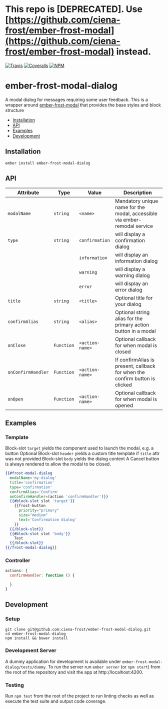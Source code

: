# This repo is [DEPRECATED].  Use [https://github.com/ciena-frost/ember-frost-modal](https://github.com/ciena-frost/ember-frost-modal) instead.

[ci-img]: https://img.shields.io/travis/ciena-frost/ember-frost-modal-dialog.svg "Travis CI Build Status"
[ci-url]: https://travis-ci.org/ciena-frost/ember-frost-modal-dialog

[cov-img]: https://img.shields.io/coveralls/ciena-frost/ember-frost-modal-dialog.svg "Coveralls Code Coverage"
[cov-url]: https://coveralls.io/github/ciena-frost/ember-frost-modal-dialog

[npm-img]: https://img.shields.io/npm/v/ember-frost-modal-dialog.svg "NPM Version"
[npm-url]: https://www.npmjs.com/package/ember-frost-modal-dialog

[![Travis][ci-img]][ci-url] [![Coveralls][cov-img]][cov-url] [![NPM][npm-img]][npm-url]

# ember-frost-modal-dialog
A modal dialog for messages requiring some user feedback. This is a wrapper around [ember-frost-modal](https://github.com/ciena-frost/ember-frost-modal) that provides the base styles and block structure

 * [Installation](#installation)
 * [API](#api)
 * [Examples](#examples)
 * [Development](#development)

## Installation
```
ember install ember-frost-modal-dialog
```

## API

| Attribute | Type | Value | Description |
| --------- | ---- | ----- | ----------- |
| `modalName` | `string` | `<name>` | Mandatory unique name for the modal, accessible via ember-remodal service |
| `type` | `string` | `confirmation` | will display a confirmation dialog |
| | | `information` | will display an information dialog |
| | | `warning` | will display a warning dialog |
| | | `error` | will display an error dialog |
| `title` | `string` | `<title>` | Optional title for your dialog |
| `confirmAlias` | `string` | `<alias>` | Optional string alias for the primary action button in a modal |
| `onClose` | `Function` | `<action-name>` | Optional callback for when modal is closed |
| `onConfirmHandler` | `Function` | `<action-name>` | If confirmAlias is present, callback for when the confirm button is clicked |
| `onOpen` | `Function` | `<action-name>` | Optional callback for when modal is opened |

## Examples

### Template
Block-slot `target` yields the component used to launch the modal, e.g. a button
Optional Block-slot `header` yields a custom title template if `title` attr was not provided
Block-slot `body` yields the dialog content
A Cancel button is always rendered to allow the modal to be closed.

```handlebars
{{#frost-modal-dialog
  modalName='my-dialog'
  title='confirmation'
  type='confirmation'
  confirmAlias='Confirm'
  onConfirmHandler=(action 'confirmHandler')}}
  {{#block-slot slot 'target'}}
    {{frost-button
      priority="primary"
      size="medium"
      text='Confirmation dialog'
    }}
  {{/block-slot}}
  {{#block-slot slot 'body'}}
    Test
  {{/block-slot}}
{{/frost-modal-dialog}}
```
### Controller
```javascript
actions: {
  confirmHandler: function () {

  }
}
```

## Development
### Setup
```
git clone git@github.com:ciena-frost/ember-frost-modal-dialog.git
cd ember-frost-modal-dialog
npm install && bower install
```

### Development Server
A dummy application for development is available under `ember-frost-modal-dialog/tests/dummy`.
To run the server run `ember server` (or `npm start`) from the root of the repository and
visit the app at http://localhost:4200.

### Testing
Run `npm test` from the root of the project to run linting checks as well as execute the test suite
and output code coverage.
